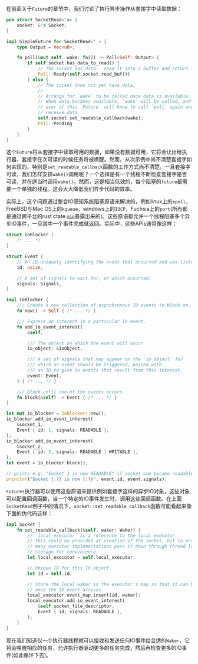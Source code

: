 在前面关于`Future`的章节中，我们讨论了执行异步操作从套接字中读取数据：

```rust
pub struct SocketRead<'a> {
    socket: &'a Socket,
}

impl SimpleFuture for SocketRead<'_> {
    type Output = Vec<u8>;

    fn poll(&mut self, wake: fn()) -> Poll<Self::Output> {
        if self.socket.has_data_to_read() {
            // The socket has data-- read it into a buffer and return it.
            Poll::Ready(self.socket.read_buf())
        } else {
            // The socket does not yet have data.
            //
            // Arrange for `wake` to be called once data is available.
            // When data becomes available, `wake` will be called, and the
            // user of this `Future` will know to call `poll` again and
            // receive data.
            self.socket.set_readable_callback(wake);
            Poll::Pending
        }
    }
}
```

这个`Future`将从套接字中读取可用的数据，如果没有数据可用，它将会让出给执行器，套接字在次可读的时候任务将被唤醒。然而，从次示例中尚不清楚套接字如何实现的，特别是`set_readable_callback`函数的工作方式尚不清楚。一旦套接字可读，我们怎样安排`wake()`调用呢？一个选择是有一个线程不断检查套接字是否可读，并在适当时调用`wake()`。然而，这是相当低效的，每个阻塞的`future`都需要一个单独的线程。这会大大降低我们异步代码的效率。

实际上，这个问题通过整合IO感知系统阻塞原语来解决的，例如linux上的`epoll`，FreeBSD与Mac OS上的`kqueue`，windows上的`IOCP`，Fuchsia上的`port`(所有都是通过跨平台的rust ctate [`mio`](https://github.com/tokio-rs/mio)暴露出来的)。这些原语都允许一个线程阻塞多个异步IO事件，一旦其中一个事件完成就返回。实际中，这些APIs通常像这样：

```rust
struct IoBlocker {
    /* ... */
}

struct Event {
    // An ID uniquely identifying the event that occurred and was listened for.
    id: usize,

    // A set of signals to wait for, or which occurred.
    signals: Signals,
}

impl IoBlocker {
    /// Create a new collection of asynchronous IO events to block on.
    fn new() -> Self { /* ... */ }

    /// Express an interest in a particular IO event.
    fn add_io_event_interest(
        &self,

        /// The object on which the event will occur
        io_object: &IoObject,

        /// A set of signals that may appear on the `io_object` for
        /// which an event should be triggered, paired with
        /// an ID to give to events that result from this interest.
        event: Event,
    ) { /* ... */ }

    /// Block until one of the events occurs.
    fn block(&self) -> Event { /* ... */ }
}

let mut io_blocker = IoBlocker::new();
io_blocker.add_io_event_interest(
    &socket_1,
    Event { id: 1, signals: READABLE },
);
io_blocker.add_io_event_interest(
    &socket_2,
    Event { id: 2, signals: READABLE | WRITABLE },
);
let event = io_blocker.block();

// prints e.g. "Socket 1 is now READABLE" if socket one became readable.
println!("Socket {:?} is now {:?}", event.id, event.signals);
```

`Futures`执行器可以使用这些原语来提供例如套接字这样的异步IO对象，这些对象可以配置回调函数，当一个特定的IO事件发生时，调用这些回调函数。在上面`SocketRead`例子中的情况下，`socket::set_readable_callback`函数可能看起来像下面的伪代码这样：

```rust
impl Socket {
    fn set_readable_callback(&self, waker: Waker) {
        // `local_executor` is a reference to the local executor.
        // this could be provided at creation of the socket, but in practice
        // many executor implementations pass it down through thread local
        // storage for convenience.
        let local_executor = self.local_executor;

        // Unique ID for this IO object.
        let id = self.id;

        // Store the local waker in the executor's map so that it can be called
        // once the IO event arrives.
        local_executor.event_map.insert(id, waker);
        local_executor.add_io_event_interest(
            &self.socket_file_descriptor,
            Event { id, signals: READABLE },
        );
    }
}
```

现在我们知道仅一个执行器线程就可以接收和发送任何IO事件给合适的`Waker`，它将会唤醒相应的任务，允许执行器驱动更多的任务完成，然后再检查更多的IO事件(如此循环下去)。

